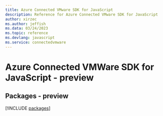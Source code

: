```yaml
---
title: Azure Connected VMware SDK for JavaScript
description: Reference for Azure Connected VMware SDK for JavaScript
author: xirzec
ms.author: jeffish
ms.data: 03/24/2023
ms.topic: reference
ms.devlang: javascript
ms.service: connectedvmware
---
```

# Azure Connected VMWare SDK for JavaScript - preview
## Packages - preview
[!INCLUDE [packages](connected-vmware-index.md)]